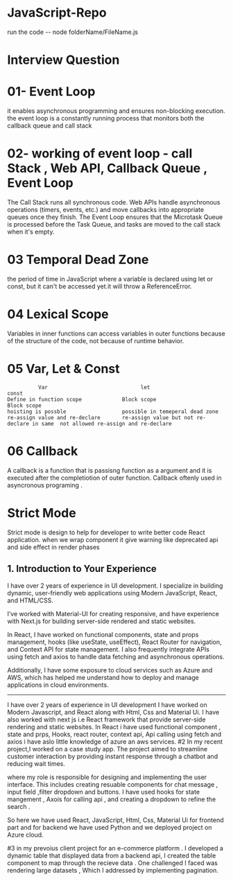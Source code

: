 # JavaScript-Repo
run the code  --  node folderName/FileName.js
# Interview Question

 # 01- Event Loop
  it enables asynchronous programming and ensures non-blocking execution.
 the event loop is a constantly running process that monitors both the callback queue and call stack

# 02- working of event loop  - call Stack , Web API,  Callback Queue , Event Loop
The Call Stack runs all synchronous code.
Web APIs handle asynchronous operations (timers, events, etc.) and move callbacks into appropriate queues once they finish.
The Event Loop ensures that the Microtask Queue is processed before the Task Queue, and tasks are moved to the call stack when it's empty.

# 03 Temporal Dead Zone
the period of time in JavaScript where a variable is declared using let or const, but it can't be accessed yet.it will throw a ReferenceError.

# 04 Lexical Scope
 Variables in inner functions can access variables in outer functions because of the structure of the code, not because of runtime behavior.

 # 05 Var, Let & Const
              Var                              let                             const
    Define in function scope             Block scope                          Block scope
    hoisting is possble                  possible in temeperal dead zone
    re-assign value and re-declare       re-assign value but not re-declare in same  not allowed re-assign and re-declare
    


# 06 Callback
A callback is a function that is passisng function as a argument and it is executed after the completiotion of outer function. 
Callback oftenly used in asyncronous programing .

# Strict Mode
Strict mode is design to help for developer to write better code React application.
when we wrap component it give warning like deprecated api and side effect in render phases

## 1. Introduction to Your Experience
I have over 2 years of experience in UI development.
I specialize in building dynamic, user-friendly web applications using Modern JavaScript,
React, and HTML/CSS.

I’ve worked with Material-UI for creating responsive,
and have experience with Next.js for building server-side rendered and static websites.

In React, I have worked on  functional components, state and props management, hooks (like useState, useEffect),
React Router for navigation, and Context API for state management.
I also frequently integrate APIs using fetch and axios to handle data fetching and asynchronous operations.

Additionally, I have some exposure to cloud services such as Azure and AWS, which has helped me understand how to deploy and manage applications in cloud environments.

-----------------------------------------------------------------------------------------------
I have over 2 years of experience in UI development
I have worked on Modern Javascript, and  React along with Html, Css and Material Ui.
I have also worked with next js i.e React framework that provide server-side rendering and static websites.
In React i have used functional component , state and prps, Hooks, react router, context api, Api calling using fetch and axios
i have aslo little knowledge of azure an aws services.
#2
 In my recent project,I worked on a case study app.
The project aimed to streamline customer interaction by providing instant response through a chatbot and reducing wait times. 

where my role is responsible for designing and implementing the user interface. This includes creating resuable components for chat message , input field ,filter dropdown and buttons. I have used hooks  for state mangement ,  Axois for calling api , and creating a dropdown to refine the search .

So here we have used React, JavaScript, Html, Css, Material Ui for frontend part and for backend we have used Python and we deployed project on Azure cloud.



#3
 in my prevoius client project for an e-commerce platform . I developed a dynamic table that displayed data from a backend api, I created the table component to map through the recieve data . One challenged I faced was rendering large datasets , Which I addressed by implementing pagination.
